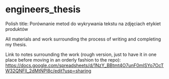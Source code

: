 # engineers_thesis
Polish title: Porównanie metod do wykrywania tekstu na zdjęciach etykiet produktów

All materials and work surrounding the process of writing and completing my thesis.

Link to notes surrounding the work (rough version, just to have it in one place before moving in an orderly fashion to the repo): https://docs.google.com/spreadsheets/d/1NzY_BBtmt4O7unF0mISYo7OcTW32QNFll_2dMtNPl8c/edit?usp=sharing
